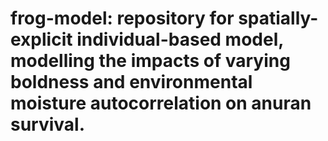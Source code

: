 # frog-model: repository for spatially-explicit individual-based model, modelling the impacts of varying boldness and environmental moisture autocorrelation on anuran survival.
